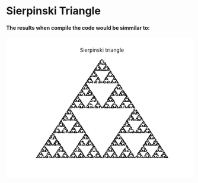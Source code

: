# Sierpinski Triangle
#### The results when compile the code would be simmilar to:
![triangle](Figure_1.png)